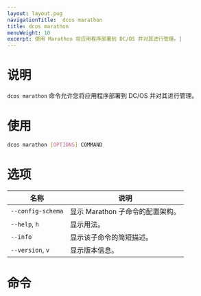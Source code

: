 ```yaml
---
layout: layout.pug
navigationTitle:  dcos marathon
title: dcos marathon
menuWeight: 10
excerpt: 使用 Marathon 将应用程序部署到 DC/OS 并对其进行管理。|
---
```


# 说明

`dcos marathon` 命令允许您将应用程序部署到 DC/OS 并对其进行管理。

# 使用

```bash
dcos marathon [OPTIONS] COMMAND
```

# 选项

| 名称 | 说明 |
|---------|-------------|
| `--config-schema`   | 显示 Marathon 子命令的配置架构。|
| `--help`, `h`  | 显示用法。 |
| `--info`   | 显示该子命令的简短描述。|
| `--version`, `v`   | 显示版本信息。|


# 命令 

